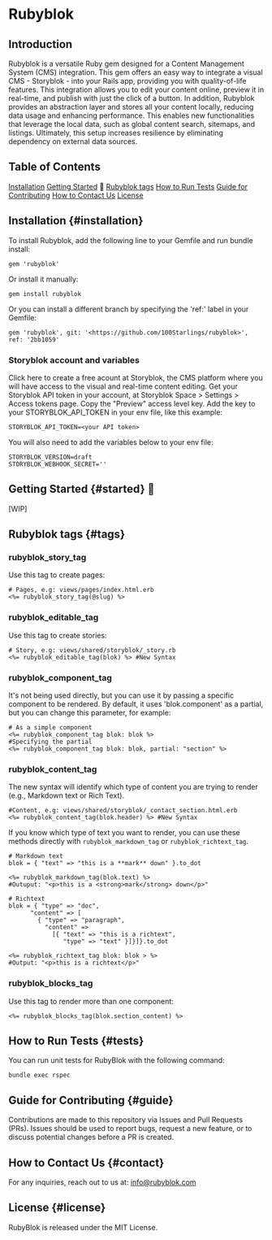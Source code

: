 # Rubyblok
## Introduction
Rubyblok is a versatile Ruby gem designed for a Content Management System (CMS) integration.
This gem offers an easy way to integrate a visual CMS - Storyblok - into your Rails app, providing you with quality-of-life features.
This integration allows you to edit your content online, preview it in real-time, and publish with just the click of a button.
In addition, Rubyblok provides an abstraction layer and stores all your content locally, reducing data usage and enhancing performance. This enables new functionalities that leverage the local data, such as global content search, sitemaps, and listings. Ultimately, this setup increases resilience by eliminating dependency on external data sources.

## Table of Contents
[Installation](#installation)
[Getting Started](#started) 🚧
[Rubyblok tags](#tags)
[How to Run Tests](#tests)
[Guide for Contributing](#guide)
[How to Contact Us](#contact)
[License](#license)

## Installation {#installation}
To install Rubyblok, add the following line to your Gemfile and run bundle install:
```
gem 'rubyblok'
```

Or install it manually:
```
gem install rubyblok
```

Or you can install a different branch by specifying the 'ref:' label in your Gemfile:
```
gem 'rubyblok', git: '<https://github.com/100Starlings/rubyblok>', ref: '2bb1059'
```

### Storyblok account and variables
Click here to create a free acount at Storyblok, the CMS platform where you will have access to the visual and real-time content editing.
Get your Storyblok API token in your account, at Storyblok Space > Settings > Access tokens page. Copy the "Preview" access level key.
Add the key to your STORYBLOK_API_TOKEN in your env file, like this example:
```
STORYBLOK_API_TOKEN=<your API token>
```
You will also need to add the variables below to your env file:
```
STORYBLOK_VERSION=draft
STORYBLOK_WEBHOOK_SECRET=''
```

## Getting Started {#started} 🚧
[WIP]

## Rubyblok tags {#tags}
### rubyblok_story_tag
Use this tag to create pages:
```
# Pages, e.g: views/pages/index.html.erb
<%= rubyblok_story_tag(@slug) %>
```

### rubyblok_editable_tag
Use this tag to create stories:
```
# Story, e.g: views/shared/storyblok/_story.rb
<%= rubyblok_editable_tag(blok) %> #New Syntax
```

### rubyblok_component_tag
It's not being used directly, but you can use it by passing a specific component to be rendered. By default, it uses 'blok.component' as a partial, but you can change this parameter, for example:
```
# As a simple component
<%= rubyblok_component_tag blok: blok %>
#Specifying the partial
<%= rubyblok_component_tag blok: blok, partial: "section" %>
```

### rubyblok_content_tag
The new syntax will identify which type of content you are trying to render (e.g., Markdown text or Rich Text).
```
#Content, e.g: views/shared/storyblok/_contact_section.html.erb
<%= rubyblok_content_tag(blok.header) %> #New Syntax
```

If you know which type of text you want to render, you can use these methods directly with `rubyblok_markdown_tag` or `rubyblok_richtext_tag`.
```
# Markdown text
blok = { "text" => "this is a **mark** down" }.to_dot

<%= rubyblok_markdown_tag(blok.text) %>
#Outuput: "<p>this is a <strong>mark</strong> down</p>"

# Richtext
blok = { "type" => "doc",
      "content" => [
        { "type" => "paragraph",
          "content" =>
            [{ "text" => "this is a richtext",
               "type" => "text" }]}]}.to_dot

<%= rubyblok_richtext_tag blok: blok > %> 
#Output: "<p>this is a richtext</p>"
```

### rubyblok_blocks_tag
Use this tag to render more than one component:
```
<%= rubyblok_blocks_tag(blok.section_content) %>
```

## How to Run Tests {#tests}
You can run unit tests for RubyBlok with the following command:
```
bundle exec rspec
```

## Guide for Contributing {#guide}
Contributions are made to this repository via Issues and Pull Requests (PRs).
Issues should be used to report bugs, request a new feature, or to discuss potential changes before a PR is created.

## How to Contact Us {#contact}
For any inquiries, reach out to us at: info@rubyblok.com

## License {#license}
RubyBlok is released under the MIT License.
